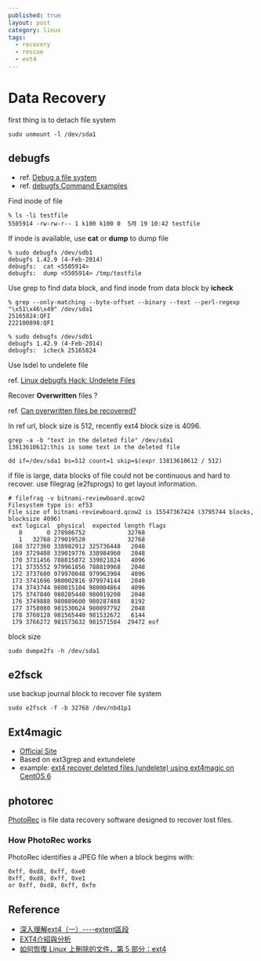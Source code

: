 ```yaml
---
published: true
layout: post
category: linux
tags: 
  - recovery
  - rescue
  - ext4
---
```



# Data Recovery

first thing is to detach file system

    sudo unmount -l /dev/sda1

## debugfs
* ref. [Debug a file system](http://users.nccs.gov/~fwang2/linux/lk_debugfs.html)
* ref. [debugfs Command Examples](http://www.cs.montana.edu/courses/309/topics/4-disks/debugfs_example.html)

Find inode of file

    % ls -li testfile
    5505914 -rw-rw-r-- 1 k100 k100 0  5月 19 10:42 testfile

If inode is available, use **cat** or **dump** to dump file

    % sudo debugfs /dev/sdb1
    debugfs 1.42.9 (4-Feb-2014)
    debugfs:  cat <5505914>
    debugfs:  dump <5505914> /tmp/testfile

Use grep to find data block, and find inode from data block by **icheck**

    % grep --only-matching --byte-offset --binary --text --perl-regexp "\x51\x46\x49" /dev/sda1
    25165824:QFI
    222100898:QFI

    % sudo debugfs /dev/sdb1
    debugfs 1.42.9 (4-Feb-2014)
    debugfs:  icheck 25165824

Use lsdel to undelete file

ref. [Linux debugfs Hack: Undelete Files](http://www.cyberciti.biz/tips/linux-ext3-ext4-deleted-files-recovery-howto.html)

Recover **Overwritten** files ?

ref. [Can overwritten files be recovered?](http://unix.stackexchange.com/questions/149342/can-overwritten-files-be-recovered)

In ref url, block size is 512, recently ext4 block size is 4096.

    grep -a -b "text in the deleted file" /dev/sda1
    13813610612:this is some text in the deleted file
    
    dd if=/dev/sda1 bs=512 count=1 skip=$(expr 13813610612 / 512)

if file is large, data blocks of file could not be continuous and hard to recover. use filegrag (e2fsprogs) to get layout information.

    # filefrag -v bitnami-reviewboard.qcow2 
    Filesystem type is: ef53
    File size of bitnami-reviewboard.qcow2 is 15547367424 (3795744 blocks, blocksize 4096)
     ext logical  physical  expected length flags
       0       0 278986752            32768 
       1   32768 279019520            32768 
     168 3727360 338982912 325736448   2048 
     169 3729408 339019776 338984960   2048 
     170 3731456 788815872 339021824   4096 
     171 3735552 979961856 788819968   2048 
     172 3737600 979970048 979963904   4096 
     173 3741696 980002816 979974144   2048 
     174 3743744 980015104 980004864   4096 
     175 3747840 980285440 980019200   2048 
     176 3749888 980889600 980287488   8192 
     177 3758080 981530624 980897792   2048 
     178 3760128 981565440 981532672   6144 
     179 3766272 981573632 981571584  29472 eof

block size

    sudo dumpe2fs -h /dev/sda1

## e2fsck
use backup journal block to recover file system

    sudo e2fsck -f -b 32768 /dev/nbd1p1

## Ext4magic

* [Official Site](http://ext4magic.sourceforge.net/ext4magic_en.html)
* Based on ext3grep and extundelete
* example: [ext4 recover deleted files (undelete) using ext4magic on CentOS 6](http://source.kohlerville.com/2013/02/ext4-recover-deleted-files-undelete-using-ext4magic-on-centos-6/)

## photorec
[PhotoRec](http://www.cgsecurity.org/wiki/PhotoRec) is file data recovery software designed to recover lost files.

### How PhotoRec works

PhotoRec identifies a JPEG file when a block begins with:

    0xff, 0xd8, 0xff, 0xe0
    0xff, 0xd8, 0xff, 0xe1
    or 0xff, 0xd8, 0xff, 0xfe

## Reference

* [深入理解ext4（一）----extent區段](http://blog.csdn.net/sara4321/article/details/8609610)
* [EXT4介紹與分析](http://blog.csdn.net/robinlovesnow/article/details/7567037)
* [如何恢復 Linux 上刪除的文件，第 5 部分：ext4](https://www.ibm.com/developerworks/cn/linux/l-cn-filesrc5/)
